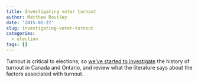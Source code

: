 ```yaml
---
title: Investigating voter turnout
author: Matthew Routley
date: '2015-01-27'
slug: investigating-voter-turnout
categories:
  - election
tags: []
---
```


Turnout is critical to elections, so [we've started to investigate](http://www.psephoanalytics.ca/2015/01/investigating-voter-turnout.html) the history of turnout in Canada and Ontario, and review what the literature says about the factors associated with turnout.